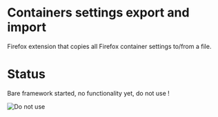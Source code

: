# Containers settings export and import

Firefox extension that copies all Firefox container settings to/from a file.

# Status

Bare framework started, no functionality yet, do not use !

![Do not use](http://4.bp.blogspot.com/-1lTbJMSPZaE/Tyu0eri0bOI/AAAAAAAAEP0/L6yk8jqGUwI/s1600/abnormal%2Bbrain.jpg "Do not use")

